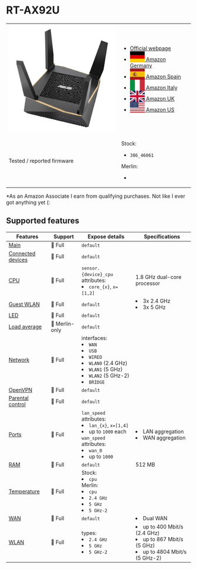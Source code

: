 # RT-AX92U

<table>
<tr><td><img src="/devices/RT-AX92U.png" width="300"></td><td>

- [Official webpage](https://www.asus.com/networking-iot-servers/wifi-routers/asus-wifi-routers/rt-ax92u/techspec/)
- [<img src="/flags/de.svg" height="30" style="vertical-align:bottom;" alt="Germany"> Amazon Germany](https://amzn.to/3UOpdgE)
- [<img src="/flags/es.svg" height="30" style="vertical-align:bottom;" alt="Spain"> Amazon Spain](https://amzn.to/3UvYsO9)
- [<img src="/flags/it.svg" height="30" style="vertical-align:bottom;" alt="Italy"> Amazon Italy](https://amzn.to/3tnHm9o)
- [<img src="/flags/gb.svg" height="30" style="vertical-align:bottom;" alt="UK"> Amazon UK](https://amzn.to/3UBdJxm)
- [<img src="/flags/us.svg" height="30" style="vertical-align:bottom;" alt="USA"> Amazon US](https://amzn.to/3UvSux5)
</td></tr>
<tr><td>Tested / reported firmware</td><td>

Stock:
- `386_46061`

Merlin:
- ` `
</td></tr>
</table>

*As an Amazon Associate I earn from qualifying purchases. Not like I ever got anything yet (:

## Supported features

|Features|Support|Expose details|Specifications|
|--------|-------|--------------|--------------|
|[Main](/features/0_main.md)|:green_heart: Full|`default`|
|[Connected devices](/features/connected-devices.md)|:green_heart: Full|`default`|
|[CPU](/features/cpu.md)|:green_heart: Full|`sensor.{device}_cpu` attributes:<li>`core_{x}`, `x=[1,2]`</li>|1.8 GHz dual-core processor|
|[Guest WLAN](/features/guest-wlan.md)|:green_heart: Full|`default`|<li>3x 2.4 GHz</li><li>3x 5 GHz</li>|
|[LED](/features/led.md)|:green_heart: Full|`default`|
|[Load average](/features/load-average.md)|:yellow_heart: Merlin-only|`default`|
|[Network](/features/network.md)|:green_heart: Full|interfaces:<li>`WAN`</li><li>`USB`</li><li>`WIRED`</li><li>`WLAN0` (2.4 GHz)</li><li>`WLAN1` (5 GHz)</li><li>`WLAN2` (5 GHz-2)</li><li>`BRIDGE`</li>|
|[OpenVPN](/features/openvpn.md)|:green_heart: Full|`default`|
|[Parental control](/features/parental-control.md)|:green_heart: Full|`default`|
|[Ports](/features/ports.md)|:green_heart: Full|`lan_speed` attributes:<li>`lan_{x}`, `x=[1,4]`</li><li>up to `1000` each</li>`wan_speed` attributes:<li>`wan_0`</li><li>up to `1000`</li>|<li>LAN aggregation</li><li>WAN aggregation</li>|
|[RAM](/features/ram.md)|:green_heart: Full|`default`|512 MB|
|[Temperature](/features/temperature.md)|:green_heart: Full|Stock:<li>`cpu`</li>Merlin:<li>`cpu`</li><li>`2.4 GHz`</li><li>`5 GHz`</li><li>`5 GHz-2`</li>|
|[WAN](/features/wan.md)|:green_heart: Full|`default`|<li>Dual WAN</li>|
|[WLAN](/features/wlan.md)|:green_heart: Full|types:<li>`2.4 GHz`</li><li>`5 GHz`</li><li>`5 GHz-2`</li>|<li>up to 400 Mbit/s (2.4 GHz)</li><li>up to 867 Mbit/s (5 GHz)</li><li>up to 4804 Mbit/s (5 GHz-2)</li>|
